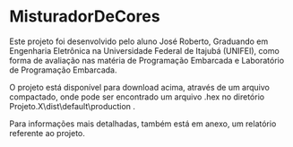 # MisturadorDeCores

Este projeto foi desenvolvido pelo aluno José Roberto, Graduando em Engenharia Eletrônica na Universidade Federal de Itajubá (UNIFEI), como forma de avaliação nas matéria de Programação Embarcada e Laboratório de Programação Embarcada.

O projeto está disponível para download acima, através de um arquivo compactado, onde pode ser encontrado um arquivo .hex no diretório Projeto.X\dist\default\production .

Para informações mais detalhadas, também está em anexo, um relatório referente ao projeto.
